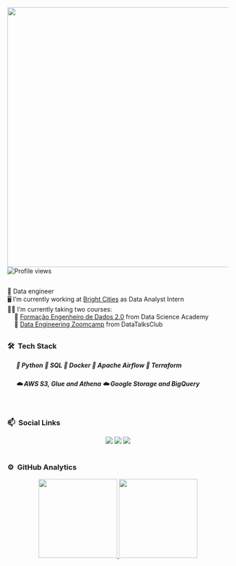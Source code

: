 
<img align="right" height="590em" src="https://raw.githubusercontent.com/gist/Roberto-Junior/12d06d70b288b018891674db090c9a7b/raw/f764277d4f5f0160849674f1fe342405a7bc1064/githubcard.svg"/>

```sh
  "Hi, I'm Roberto Domingues Junior"
```
<p align="left"> <img src="https://komarev.com/ghpvc/?username=roberto-junior&color=yellow" alt="Profile views" /> </p> 

##

🎯 Data engineer <br>
🖥️ I’m currently working at [Bright Cities](https://www.brightcities.city/) as Data Analyst Intern <br>
👨‍🎓 I’m currently taking two courses: <br>
&nbsp; &nbsp; 🔄 [Formação Engenheiro de Dados 2.0](https://www.datascienceacademy.com.br/bundle/formacao-engenheiro-de-dados) from Data Science Academy <br>
&nbsp; &nbsp; 🔄 [Data Engineering Zoomcamp](https://github.com/DataTalksClub/data-engineering-zoomcamp) from DataTalksClub

##

### 🛠 &nbsp;Tech Stack

##### &nbsp; &nbsp; &nbsp; 🎲 Python 🎲 SQL 🎲 Docker 🎲 Apache Airflow 🎲 Terraform <br>
##### &nbsp; &nbsp; &nbsp; ☁️ AWS S3, Glue and Athena ☁️ Google Storage and BigQuery

<br>

### 📫 &nbsp;Social Links

<div align="center">
    <a href="https://www.linkedin.com/in/roberto-domingues-eng/" target="_blank"> <img src="https://img.shields.io/badge/LinkedIn-0077B5?style=for-the-badge&logo=linkedin&logoColor=white" target="_blank"></a>
     <a href="https://medium.com/@robertojunior_81906" target="_blank"> <img src="https://img.shields.io/badge/Medium-12100E?style=for-the-badge&logo=medium&logoColor=white" target="_blank"></a>
     <a href="https://stackoverflow.com/users/11069286/roberto-jr" target="_blank"> <img src="https://img.shields.io/badge/Stack_Overflow-FE7A16?style=for-the-badge&logo=stack-overflow&logoColor=white" target="_blank"></a>
</div>

<br>

### ⚙️ &nbsp;GitHub Analytics

<div align="center">
  <a href="https://github.com/Roberto-Junior">
  <img height="178.9em" src="https://github-readme-stats.vercel.app/api?username=Roberto-Junior&show_icons=true&theme=nord&include_all_commits=true&count_private=true"/>
  <img height="178.9em" src="https://github-readme-stats.vercel.app/api/top-langs/?username=Roberto-Junior&layout=compact&langs_count=7&theme=nord"/>
</div>

